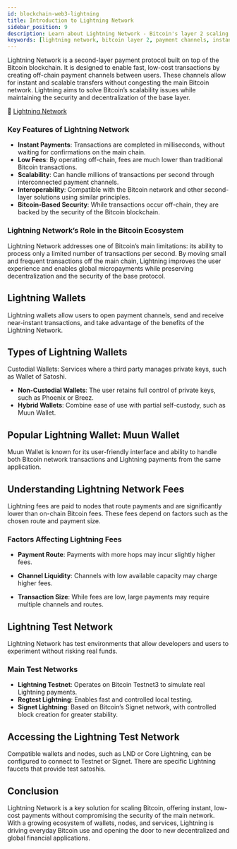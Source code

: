 ```yaml
---
id: blockchain-web3-lightning
title: Introduction to Lightning Network
sidebar_position: 9
description: Learn about Lightning Network - Bitcoin's layer 2 scaling solution enabling instant, low-cost transactions through off-chain payment channels.
keywords: [lightning network, bitcoin layer 2, payment channels, instant payments, bitcoin scalability, off-chain transactions, micropayments, lightning nodes]
---
```




Lightning Network is a second-layer payment protocol built on top of the Bitcoin blockchain. It is designed to enable fast, low-cost transactions by creating off-chain payment channels between users. These channels allow for instant and scalable transfers without congesting the main Bitcoin network. Lightning aims to solve Bitcoin’s scalability issues while maintaining the security and decentralization of the base layer.

🔗 [Lightning Network](https://lightning.network/)

### Key Features of Lightning Network
* **Instant Payments**: Transactions are completed in milliseconds, without waiting for confirmations on the main chain.
* **Low Fees**: By operating off-chain, fees are much lower than traditional Bitcoin transactions.
* **Scalability**: Can handle millions of transactions per second through interconnected payment channels.
* **Interoperability**: Compatible with the Bitcoin network and other second-layer solutions using similar principles.
* **Bitcoin-Based Security**: While transactions occur off-chain, they are backed by the security of the Bitcoin blockchain.

### Lightning Network’s Role in the Bitcoin Ecosystem
Lightning Network addresses one of Bitcoin’s main limitations: its ability to process only a limited number of transactions per second. By moving small and frequent transactions off the main chain, Lightning improves the user experience and enables global micropayments while preserving decentralization and the security of the base protocol.

## Lightning Wallets
Lightning wallets allow users to open payment channels, send and receive near-instant transactions, and take advantage of the benefits of the Lightning Network.

## Types of Lightning Wallets
Custodial Wallets: Services where a third party manages private keys, such as Wallet of Satoshi.

* **Non-Custodial Wallets**: The user retains full control of private keys, such as Phoenix or Breez.
* **Hybrid Wallets**: Combine ease of use with partial self-custody, such as Muun Wallet.

## Popular Lightning Wallet: Muun Wallet
Muun Wallet is known for its user-friendly interface and ability to handle both Bitcoin network transactions and Lightning payments from the same application.

## Understanding Lightning Network Fees
Lightning fees are paid to nodes that route payments and are significantly lower than on-chain Bitcoin fees. These fees depend on factors such as the chosen route and payment size.

### Factors Affecting Lightning Fees
* **Payment Route**: Payments with more hops may incur slightly higher fees.

* **Channel Liquidity**: Channels with low available capacity may charge higher fees.

* **Transaction Size**: While fees are low, large payments may require multiple channels and routes.

## Lightning Test Network
Lightning Network has test environments that allow developers and users to experiment without risking real funds.

### Main Test Networks
* **Lightning Testnet**: Operates on Bitcoin Testnet3 to simulate real Lightning payments.
* **Regtest Lightning**: Enables fast and controlled local testing.
* **Signet Lightning**: Based on Bitcoin’s Signet network, with controlled block creation for greater stability.

## Accessing the Lightning Test Network
Compatible wallets and nodes, such as LND or Core Lightning, can be configured to connect to Testnet or Signet. There are specific Lightning faucets that provide test satoshis.

## Conclusion
Lightning Network is a key solution for scaling Bitcoin, offering instant, low-cost payments without compromising the security of the main network. With a growing ecosystem of wallets, nodes, and services, Lightning is driving everyday Bitcoin use and opening the door to new decentralized and global financial applications.

